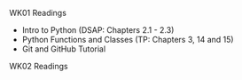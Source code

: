 WK01 Readings

- Intro to Python (DSAP: Chapters 2.1 - 2.3)
- Python Functions and Classes (TP: Chapters 3, 14 and 15)
- Git and GitHub Tutorial

WK02 Readings

